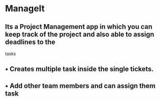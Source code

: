 # ManageIt
## Its a Project Management app in which you can keep track of the project and also able to assign deadlines to the
tasks
## • Creates multiple task inside the single tickets.
## • Add other team members and can assign them task
